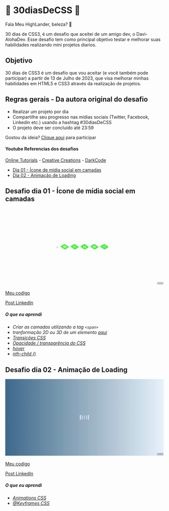 # 🚀 30diasDeCSS 🚀
 
 Fala Meu HighLander, beleza? 🖖

 30 dias de CSS3, é um desafio que aceitei de um amigo dev, o Davi-AlohaDev. Esse desafio tem como principal objetivo testar e melhorar suas habilidades realizando mini projetos diarios. 

 ## Objetivo

30 dias de CSS3 é um desafio que vou aceitar (e você também pode participar) a partir de 13 de Julho de 2023, que visa melhorar minhas habilidades em HTML5 e CSS3 através da realização de projetos.

## Regras gerais - Da autora original do desafio

* Realizar um projeto por dia
* Compartilhe seu progresso nas mídias sociais (Twitter, Facebook, Linkedin etc.) usando a hashtag #30diasDeCSS
* O projeto deve ser concluído até 23:59


Gostou da ideia? 
[Clique aqui](https://github.com/MilenaCarecho/30diasDeCSS/issues/1) para participar 

#### Youtube Referencias dos desafios
[Online Tutorials](https://www.youtube.com/channel/UCbwXnUipZsLfUckBPsC7Jog) - 
[Creative Creations](https://www.youtube.com/channel/UCOKmVksbzoKJKmtu7rlEM1A) - 
[DarkCode](https://www.youtube.com/channel/UCD3KVjbb7aq2OiOffuungzw)




* [Dia 01 - Ícone de mídia social em camadas](#id01)
* [Dia 02 - Animação de Loading](#id02)


##  Desafio dia 01 - Ícone de mídia social em camadas <a name="id01"></a>
![Dia 01](./dia01/videos/hover.gif)


[Meu codigo](https://github.com/agneloobruno/desafio30DiasDeCSS/tree/main/dia01)


[Post LinkedIn](https://www.linkedin.com/feed/update/urn:li:activity:7085603275562975234/) 


##### O que eu aprendi


* *Criar as camadas utilizando a tag `<span>`*
* *tranformação 2D ou 3D de um elemento [aqui](https://www.w3schools.com/cssref/css3_pr_transform.asp)*
* *[Transições CSS](https://www.w3schools.com/css/css3_transitions.asp)*
* *[Opacidade / transparência do CSS](https://www.w3schools.com/css/css_image_transparency.asp)*
* *[hover](https://www.w3schools.com/cssref/sel_hover.asp)*
* *[nth-child ()](https://www.w3schools.com/cssref/sel_nth-child.asp)*


##  Desafio dia 02 - Animação de Loading <a name="id02"></a>
![Dia 01](./dia01/videos/loader.gif)


[Meu codigo](https://github.com/agneloobruno/desafio30DiasDeCSS/tree/main/dia02)


[Post LinkedIn]() 


##### O que eu aprendi



* *[Animations CSS](https://www.w3schools.com/css/css3_animations.asp)*
* *[@Keyframes CSS](https://www.w3schools.com/cssref/css3_pr_animation-keyframes.php)*